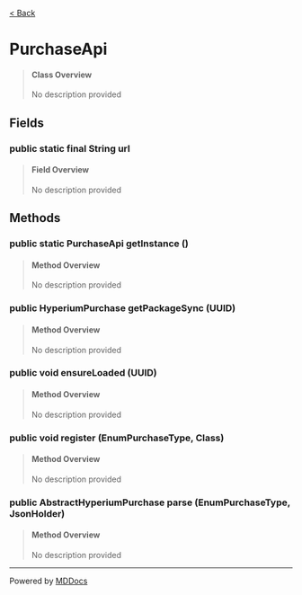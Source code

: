 [< Back](..)
# PurchaseApi #
>#### Class Overview ####
>No description provided
## Fields ##
### public static final String url ###
>#### Field Overview ####
>No description provided
>
## Methods ##
### public static PurchaseApi getInstance () ###
>#### Method Overview ####
>No description provided
>
### public HyperiumPurchase getPackageSync (UUID) ###
>#### Method Overview ####
>No description provided
>
### public void ensureLoaded (UUID) ###
>#### Method Overview ####
>No description provided
>
### public void register (EnumPurchaseType, Class) ###
>#### Method Overview ####
>No description provided
>
### public AbstractHyperiumPurchase parse (EnumPurchaseType, JsonHolder) ###
>#### Method Overview ####
>No description provided
>

---
Powered by [MDDocs](https://github.com/VRCube/MDDocs)